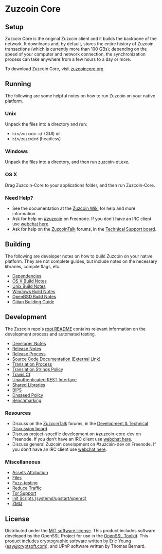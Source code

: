 Zuzcoin Core
=============

Setup
---------------------
Zuzcoin Core is the original Zuzcoin client and it builds the backbone of the network. It downloads and, by default, stores the entire history of Zuzcoin transactions (which is currently more than 100 GBs); depending on the speed of your computer and network connection, the synchronization process can take anywhere from a few hours to a day or more.

To download Zuzcoin Core, visit [zuzcoincore.org](https://zuzcoincore.org/en/releases/).

Running
---------------------
The following are some helpful notes on how to run Zuzcoin on your native platform.

### Unix

Unpack the files into a directory and run:

- `bin/zuzcoin-qt` (GUI) or
- `bin/zuzcoind` (headless)

### Windows

Unpack the files into a directory, and then run zuzcoin-qt.exe.

### OS X

Drag Zuzcoin-Core to your applications folder, and then run Zuzcoin-Core.

### Need Help?

* See the documentation at the [Zuzcoin Wiki](https://en.zuzcoin.it/wiki/Main_Page)
for help and more information.
* Ask for help on [#zuzcoin](http://webchat.freenode.net?channels=zuzcoin) on Freenode. If you don't have an IRC client use [webchat here](http://webchat.freenode.net?channels=zuzcoin).
* Ask for help on the [ZuzcoinTalk](https://zuzcointalk.org/) forums, in the [Technical Support board](https://zuzcointalk.org/index.php?board=4.0).

Building
---------------------
The following are developer notes on how to build Zuzcoin on your native platform. They are not complete guides, but include notes on the necessary libraries, compile flags, etc.

- [Dependencies](dependencies.md)
- [OS X Build Notes](build-osx.md)
- [Unix Build Notes](build-unix.md)
- [Windows Build Notes](build-windows.md)
- [OpenBSD Build Notes](build-openbsd.md)
- [Gitian Building Guide](gitian-building.md)

Development
---------------------
The Zuzcoin repo's [root README](/README.md) contains relevant information on the development process and automated testing.

- [Developer Notes](developer-notes.md)
- [Release Notes](release-notes.md)
- [Release Process](release-process.md)
- [Source Code Documentation (External Link)](https://dev.visucore.com/zuzcoin/doxygen/)
- [Translation Process](translation_process.md)
- [Translation Strings Policy](translation_strings_policy.md)
- [Travis CI](travis-ci.md)
- [Unauthenticated REST Interface](REST-interface.md)
- [Shared Libraries](shared-libraries.md)
- [BIPS](bips.md)
- [Dnsseed Policy](dnsseed-policy.md)
- [Benchmarking](benchmarking.md)

### Resources
* Discuss on the [ZuzcoinTalk](https://zuzcointalk.org/) forums, in the [Development & Technical Discussion board](https://zuzcointalk.org/index.php?board=6.0).
* Discuss project-specific development on #zuzcoin-core-dev on Freenode. If you don't have an IRC client use [webchat here](http://webchat.freenode.net/?channels=zuzcoin-core-dev).
* Discuss general Zuzcoin development on #zuzcoin-dev on Freenode. If you don't have an IRC client use [webchat here](http://webchat.freenode.net/?channels=zuzcoin-dev).

### Miscellaneous
- [Assets Attribution](assets-attribution.md)
- [Files](files.md)
- [Fuzz-testing](fuzzing.md)
- [Reduce Traffic](reduce-traffic.md)
- [Tor Support](tor.md)
- [Init Scripts (systemd/upstart/openrc)](init.md)
- [ZMQ](zmq.md)

License
---------------------
Distributed under the [MIT software license](/COPYING).
This product includes software developed by the OpenSSL Project for use in the [OpenSSL Toolkit](https://www.openssl.org/). This product includes
cryptographic software written by Eric Young ([eay@cryptsoft.com](mailto:eay@cryptsoft.com)), and UPnP software written by Thomas Bernard.
